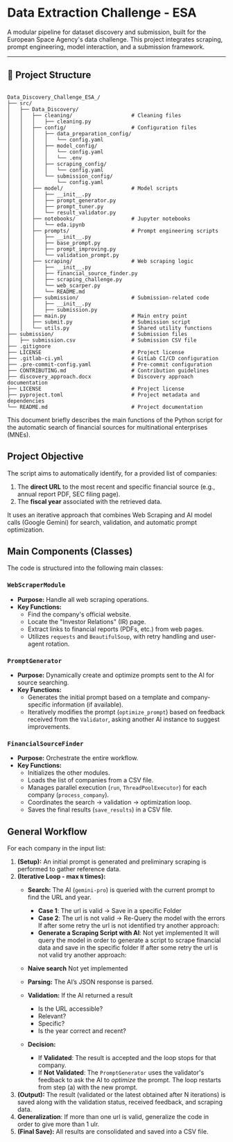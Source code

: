 # Data Extraction Challenge - ESA

A modular pipeline for dataset discovery and submission, built for the European Space Agency's data challenge. This project integrates scraping, prompt engineering, model interaction, and a submission framework.

---

## 📁 Project Structure

```text

Data_Discovery_Challenge_ESA_/
├── src/
│   ├── Data_Discovery/
│   │   ├── cleaning/                   # Cleaning files
│   │   │   ├── cleaning.py
│   │   ├── config/                     # Configuration files
│   │   │   ├── data_preparation_config/
│   │   │   │   └── config.yaml
│   │   │   ├── model_config/
│   │   │   │   └── config.yaml
│   │   │   │   └── .env
│   │   │   ├── scraping_config/
│   │   │   │   └── config.yaml
│   │   │   └── submission_config/
│   │   │       └── config.yaml
│   │   ├── model/                      # Model scripts
│   │   │   ├── __init__.py
│   │   │   ├── prompt_generator.py
│   │   │   ├── prompt_tuner.py
│   │   │   └── result_validator.py
│   │   ├── notebooks/                  # Jupyter notebooks
│   │   │   └── eda.ipynb
│   │   ├── prompts/                    # Prompt engineering scripts
│   │   │   ├── __init__.py
│   │   │   ├── base_prompt.py
│   │   │   ├── prompt_improving.py
│   │   │   └── validation_prompt.py
│   │   ├── scraping/                   # Web scraping logic
│   │   │   ├── __init__.py
│   │   │   ├── financial_source_finder.py
│   │   │   ├── scraping_challenge.py
│   │   │   └── web_scarper.py
│   │   │   └── README.md
│   │   ├── submission/                 # Submission-related code
│   │   │   ├── __init__.py
│   │   │   ├── submission.py
│   │   ├── main.py                     # Main entry point
│   │   ├── submit.py                   # Submission script
│   │   └── utils.py                    # Shared utility functions
├── submission/                         # Submission files
│   ├── submission.csv                  # Submission CSV file
├── .gitignore
├── LICENSE                             # Project license
├── .gitlab-ci.yml                      # GitLab CI/CD configuration
├── .pre-commit-config.yaml             # Pre-commit configuration
├── CONTRIBUTING.md                     # Contribution guidelines
├── discovery_approach.docx             # Discovery approach documentation
├── LICENSE                             # Project license
├── pyproject.toml                      # Project metadata and dependencies
└── README.md                           # Project documentation

```



This document briefly describes the main functions of the Python script for the automatic search of financial sources for multinational enterprises (MNEs).

## Project Objective

The script aims to automatically identify, for a provided list of companies:

1. The **direct URL** to the most recent and specific financial source (e.g., annual report PDF, SEC filing page).
2. The **fiscal year** associated with the retrieved data.

It uses an iterative approach that combines Web Scraping and AI model calls (Google Gemini) for search, validation, and automatic prompt optimization.

## Main Components (Classes)

The code is structured into the following main classes:

### `WebScraperModule`

- **Purpose:** Handle all web scraping operations.
- **Key Functions:**
  - Find the company's official website.
  - Locate the "Investor Relations" (IR) page.
  - Extract links to financial reports (PDFs, etc.) from web pages.
  - Utilizes `requests` and `BeautifulSoup`, with retry handling and user-agent rotation.

### `PromptGenerator`

- **Purpose:** Dynamically create and optimize prompts sent to the AI for source searching.
- **Key Functions:**
  - Generates the initial prompt based on a template and company-specific information (if available).
  - Iteratively modifies the prompt (`optimize_prompt`) based on feedback received from the `Validator`, asking another AI instance to suggest improvements.

### `FinancialSourceFinder`

- **Purpose:** Orchestrate the entire workflow.
- **Key Functions:**
  - Initializes the other modules.
  - Loads the list of companies from a CSV file.
  - Manages parallel execution (`run`, `ThreadPoolExecutor`) for each company (`process_company`).
  - Coordinates the search → validation → optimization loop.
  - Saves the final results (`save_results`) in a CSV file.

## General Workflow

For each company in the input list:

1. **(Setup):** An initial prompt is generated and preliminary scraping is performed to gather reference data.
2. **(Iterative Loop - max `N` times):**
   - **Search:** The AI (`gemini-pro`) is queried with the current prompt to find the URL and year.
     - **Case 1**: The url is valid -> Save in a specific Folder
     - **Case 2**: The url is not valid -> Re-Query the model with the errors
     If after some retry the url is not identified try another approach:
     - **Generate a Scraping Script with AI**: Not yet implemented
        It will query the model in order to generate a script to scrape financial data and save in the specific folder
    If after some retry the url is not valid try another approach:
    - **Naive search** Not yet implemented
   - **Parsing:** The AI’s JSON response is parsed.

   - **Validation:** If the AI returned a result
     - Is the URL accessible?
     - Relevant?
     - Specific?
     - Is the year correct and recent?
   - **Decision:**
     - If **Validated**: The result is accepted and the loop stops for that company.
     - If **Not Validated**: The `PromptGenerator` uses the validator's feedback to ask the AI to *optimize* the prompt. The loop restarts from step (a) with the new prompt.
3. **(Output):** The result (validated or the latest obtained after N iterations) is saved along with the validation status, received feedback, and scraping data.
4. **Generalization**: If more than one url is valid, generalize the code in order to give more than 1 ulr.
5. **(Final Save):** All results are consolidated and saved into a CSV file.
